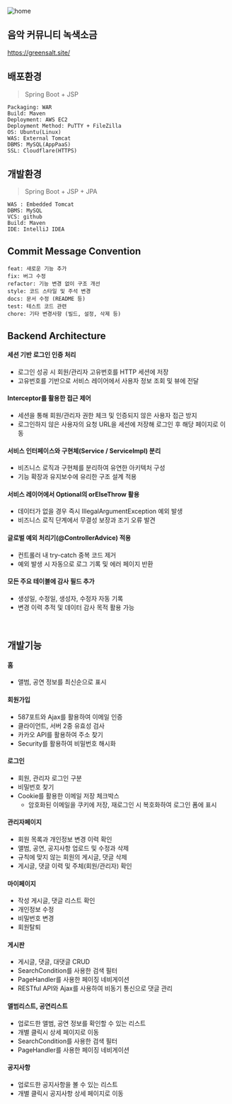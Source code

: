 ![home](https://github.com/user-attachments/assets/1e7758ab-546d-46cb-8f6b-417bd3ba2a98)

## 음악 커뮤니티 녹색소금

https://greensalt.site/

## 배포환경
> Spring Boot + JSP

```
Packaging: WAR
Build: Maven
Deployment: AWS EC2
Deployment Method: PuTTY + FileZilla
OS: Ubuntu(Linux)
WAS: External Tomcat
DBMS: MySQL(AppPaaS)
SSL: Cloudflare(HTTPS)
```


## 개발환경

> Spring Boot + JSP + JPA

```
WAS : Embedded Tomcat
DBMS: MySQL
VCS: github
Build: Maven
IDE: IntelliJ IDEA
```

## Commit Message Convention

```
feat: 새로운 기능 추가  
fix: 버그 수정  
refactor: 기능 변경 없이 구조 개선  
style: 코드 스타일 및 주석 변경  
docs: 문서 수정 (README 등)  
test: 테스트 코드 관련  
chore: 기타 변경사항 (빌드, 설정, 삭제 등)
```

## Backend Architecture

#### 세션 기반 로그인 인증 처리
   + 로그인 성공 시 회원/관리자 고유번호를 HTTP 세션에 저장
   + 고유번호를 기반으로 서비스 레이어에서 사용자 정보 조회 및 뷰에 전달  

#### Interceptor를 활용한 접근 제어
   + 세션을 통해 회원/관리자 권한 체크 및 인증되지 않은 사용자 접근 방지
   + 로그인하지 않은 사용자의 요청 URL을 세션에 저장해 로그인 후 해당 페이지로 이동

#### 서비스 인터페이스와 구현체(Service / ServiceImpl) 분리
   + 비즈니스 로직과 구현체를 분리하여 유연한 아키텍처 구성
   + 기능 확장과 유지보수에 유리한 구조 설계 적용     

#### 서비스 레이어에서 Optional의 orElseThrow 활용
   + 데이터가 없을 경우 즉시 IllegalArgumentException 예외 발생
   + 비즈니스 로직 단계에서 무결성 보장과 조기 오류 발견

#### 글로벌 예외 처리기(@ControllerAdvice) 적용
   + 컨트롤러 내 try-catch 중복 코드 제거
   + 예외 발생 시 자동으로 로그 기록 및 에러 페이지 반환

#### 모든 주요 테이블에 감사 필드 추가
   + 생성일, 수정일, 생성자, 수정자 자동 기록
   + 변경 이력 추적 및 데이터 감사 목적 활용 가능

<br>

## 개발기능

#### 홈
   + 앨범, 공연 정보를 최신순으로 표시

#### 회원가입
   + 587포트와 Ajax를 활용하여 이메일 인증
   + 클라이언트, 서버 2중 유효성 검사
   + 카카오 API를 활용하여 주소 찾기
   + Security를 활용하여 비밀번호 해시화

#### 로그인
   + 회원, 관리자 로그인 구분
   + 비밀번호 찾기 
   + Cookie를 활용한 이메일 저장 체크박스
     + 암호화된 이메일을 쿠키에 저장, 재로그인 시 복호화하여 로그인 폼에 표시

#### 관리자페이지
   + 회원 목록과 개인정보 변경 이력 확인
   + 앨범, 공연, 공지사항 업로드 및 수정과 삭제
   + 규칙에 맞지 않는 회원의 게시글, 댓글 삭제
   + 게시글, 댓글 이력 및 주체(회원/관리자) 확인

#### 마이페이지
   + 작성 게시글, 댓글 리스트 확인
   + 개인정보 수정
   + 비밀번호 변경
   + 회원탈퇴

#### 게시판
   + 게시글, 댓글, 대댓글 CRUD
   + SearchCondition를 사용한 검색 필터
   + PageHandler를 사용한 페이징 네비게이션
   + RESTful API와 Ajax를 사용하여 비동기 통신으로 댓글 관리

#### 앨범리스트, 공연리스트
   + 업로드한 앨범, 공연 정보를 확인할 수 있는 리스트
   + 개별 클릭시 상세 페이지로 이동
   + SearchCondition를 사용한 검색 필터
   + PageHandler를 사용한 페이징 네비게이션

#### 공지사항
   + 업로드한 공지사항을 볼 수 있는 리스트
   + 개별 클릭시 공지사항 상세 페이지로 이동
